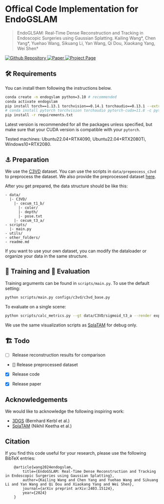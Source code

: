 # Offical Code Implementation for EndoGSLAM

> EndoGLSAM: Real-Time Dense Reconstruction and Tracking in Endoscopic Surgeries using Gaussian Splatting.
> Kailing Wang*, Chen Yang*, Yuehao Wang, Sikuang Li, Yan Wang, Qi Dou, Xiaokang Yang, Wei Shen†


<a href="https://github.com/Loping151/EndoGSLAM"> <img alt="Github Repository" src="https://img.shields.io/badge/Github-Repository-blue?logo=github&logoColor=blue"> </a>
<a href="https://arxiv.org/abs/2403.15124"> <img alt="Paper" src="https://img.shields.io/badge/Arxiv-Paper-red?logo=arxiv&logoColor=red"> </a>
<a href="https://loping151.github.io/endogslam"> <img alt="Project Page" src="https://img.shields.io/badge/Project-Page-green?logo=pagekit&logoColor=white"> </a>

## 🛠️ Requirements

You can install them following the instructions below.

  
```bash
conda create -n endogslam python=3.10 # recommended
conda activate endogslam
pip install torch==1.13.1 torchvision==0.14.1 torchaudio==0.13.1 --extra-index-url https://download.pytorch.org/whl/cu118
# conda install pytorch torchvision torchaudio pytorch-cuda=11.8 -c pytorch -c nvidia # alternatively
pip install -r requirements.txt
```

Latest version is recommended for all the packages unless specified, but make sure that your CUDA version is compatible with your `pytorch`.

Tested machines: Ubuntu22.04+RTX4090, Ubuntu22.04+RTX2080Ti, Windows10+RTX2080.

## ⚓ Preparation
We use the [C3VD](https://durrlab.github.io/C3VD/) dataset. You can use the scripts in `data/prepeocess_c3vd` to preprocess the dataset. We also provide the preprocessed dataset [here]().

After you get prepared, the data structure should be like this:

```
- data/
  |- C3VD/
    |- cecum_t1_b/
      |- color/
      |- depth/
      |- pose.txt
    |- cecum_t3_a/
- scripts/
  |- main.py
- utils/
- other_folders/
- readme.md
```

If you want to use your own dataset, you can modify the dataloader or organize your data in the same structure.

## 🚀 Training and 💯 Evaluation

Training arguments can be found in `scripts/main.py`. To use the default setting:

```bash
python scripts/main.py configs/c3vd/c3vd_base.py
```

To evaluate on a single scene:
```bash 
python scripts/calc_metrics.py --gt data/C3VD/sigmoid_t3_a --render experiments/C3VD_base/sigmoid_t3_a --test_single
```

We use the same visualization scripts as [SplaTAM](https://github.com/spla-tam/SplaTAM) for debug only.

## 🏗️ Todo
- [ ] Release reconstruction results for comparison
- [] Release preprocessed dataset
- [x] Release code
- [x] Release paper


## Acknowledgements
We would like to acknowledge the following inspiring work:
- [3DGS](https://github.com/graphdeco-inria/gaussian-splatting) (Bernhard Kerbl et al.)
- [SplaTAM](https://github.com/spla-tam/SplaTAM) (Nikhil Keetha et al.)

## Citation

If you find this code useful for your research, please use the following BibTeX entries:

```
    @article{wang2024endogslam,
        title={EndoGSLAM: Real-Time Dense Reconstruction and Tracking in Endoscopic Surgeries using Gaussian Splatting},
        author={Kailing Wang and Chen Yang and Yuehao Wang and Sikuang Li and Yan Wang and Qi Dou and Xiaokang Yang and Wei Shen},
        journal={arXiv preprint arXiv:2403.15124},
        year={2024}
    }
```